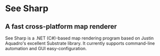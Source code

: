 # See Sharp


## A fast cross-platform map renderer

See Sharp is a .NET (C#)-based map rendering program based on Justin Aquadro's excellent Substrate library.  It currently supports command-line automation and GUI easy-configuration.
